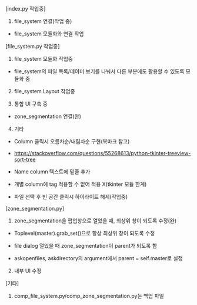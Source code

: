 [index.py 작업중]
1. file_system 연결(작업 중)
 - file_system 모듈화와 연결 작업

[file_system.py 작업중]
1. file_system 모듈화 작업중
 - file_system의 파일 목록/데이터 보기를 나눠서 다른 부분에도 활용할 수 있도록 모듈화 중

2. file_system Layout 작업중

3. 통합 UI 구축 중
 - zone_segmentation 연결(완)

4. 기타
 - Column 클릭시 오름차순/내림차순 구현(북마크 참고)
  * https://stackoverflow.com/questions/55268613/python-tkinter-treeview-sort-tree
 - Name column 텍스트에 밑줄 추가
  * 개별 column에 tag 적용할 수 없어 적용 X(tkinter 모듈 한계)
 - 파일 선택 후 빈 공간 클릭시 하이라이트 해제(작업중)

[zone_segmentation.py]
1. zone_segmentation을 팝업창으로 열었을 때, 최상위 창이 되도록 수정(완)
  * Toplevel(master).grab_set()으로 항상 최상위 창이 되도록 수정
 - file dialog 열었을 때 zone_segmentation이 parent가 되도록 함
  * askopenfiles, askdirectory의 argument에서 parent = self.master로 설정

2. 내부 UI 수정

[기타]
1. comp_file_system.py/comp_zone_segmentation.py는 백업 파일 
